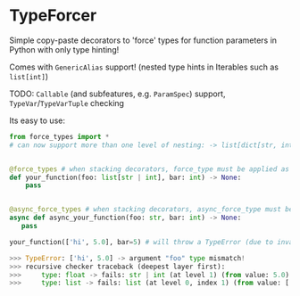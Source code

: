 # TypeForcer
Simple copy-paste decorators to 'force' types for function parameters in Python with only type hinting!

Comes with `GenericAlias` support! (nested type hints in Iterables such as `list[int]`)

TODO: `Callable` (and subfeatures, e.g. `ParamSpec`) support, `TypeVar`/`TypeVarTuple` checking

Its easy to use:
```py
from force_types import *
# can now support more than one level of nesting: -> list[dict[str, int]] (TWO level hint nesting)


@force_types # when stacking decorators, force_type must be applied as last (bottom)
def your_function(foo: list[str | int], bar: int) -> None:
    pass


@async_force_types # when stacking decorators, async_force_type must be applied as last (bottom)
async def async_your_function(foo: str, bar: int) -> None:
   pass


```
```py
your_function(['hi', 5.0], bar=5) # will throw a TypeError (due to invalid passed list (float instead of int))

>>> TypeError: ['hi', 5.0] -> argument "foo" type mismatch!
>>> recursive checker traceback (deepest layer first):
>>>     type: float -> fails: str | int (at level 1) (from value: 5.0)
>>>     type: list -> fails: list (at level 0, index 1) (from value: ['hi', 5.0])
```
